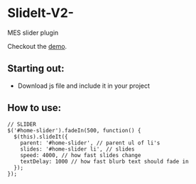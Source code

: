 # SlideIt-V2-
MES slider plugin

Checkout the <a href='http://jsfiddle.net/wxb7rk16/5/'>demo</a>.

<h2>Starting out:</h2>
<ul>
  <li>Download js file and include it in your project</li>
</ul>

<h2>How to use:</h2>

```
// SLIDER
$('#home-slider').fadeIn(500, function() {
  $(this).slideIt({
    parent: '#home-slider', // parent ul of li's
    slides: '#home-slider li', // slides
    speed: 4000, // how fast slides change
    textDelay: 1000 // how fast blurb text should fade in
  });
});
```
